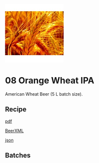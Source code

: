 ![logo](./08_Orange_Wheat_IPA.jpeg)

# 08 Orange Wheat IPA

American Wheat Beer (5 L batch size).

## Recipe

[pdf](./08_Orange_Wheat_IPA.pdf)

[BeerXML](./08_Orange_Wheat_IPA.xml)

[json](./08_Orange_Wheat_IPA.json)

## Batches
